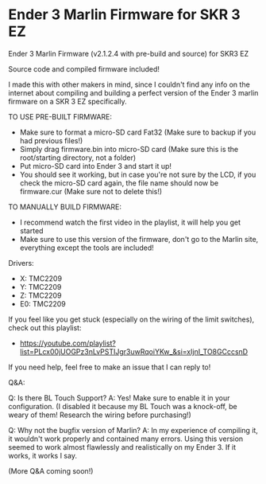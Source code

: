 # Ender 3 Marlin Firmware for SKR 3 EZ
Ender 3 Marlin Firmware (v2.1.2.4 with pre-build and source) for SKR3 EZ

Source code and compiled firmware included!

I made this with other makers in mind, since I couldn't find any info on the internet about compiling and building a perfect version of the Ender 3 marlin firmware on a SKR 3 EZ specifically. 

TO USE PRE-BUILT FIRMWARE:
 - Make sure to format a micro-SD card Fat32 (Make sure to backup if you had previous files!)
 - Simply drag firmware.bin into micro-SD card (Make sure this is the root/starting directory, not a folder)
 - Put micro-SD card into Ender 3 and start it up!
 - You should see it working, but in case you're not sure by the LCD, if you check the micro-SD card again, the file name should now be firmware.cur (Make sure not to delete this!)

TO MANUALLY BUILD FIRMWARE:
 - I recommend watch the first video in the playlist, it will help you get started
 - Make sure to use this version of the firmware, don't go to the Marlin site, everything except the tools are included!

Drivers:
 - X: TMC2209 
 - Y: TMC2209 
 - Z: TMC2209 
 - E0: TMC2209 

If you feel like you get stuck (especially on the wiring of the limit switches), check out this playlist:
 - https://youtube.com/playlist?list=PLcx00jUOGPz3nLvPSTIJgr3uwRqoiYKw_&si=xIjnI_TO8GCccsnD

If you need help, feel free to make an issue that I can reply to!

Q&A:

Q: Is there BL Touch Support?
A: Yes! Make sure to enable it in your configuration. (I disabled it because my BL Touch was a knock-off, be weary of them! Research the wiring before purchasing!)

Q: Why not the bugfix version of Marlin?
A: In my experience of compiling it, it wouldn't work properly and contained many errors. Using this version seemed to work almost flawlessly and realistically on my Ender 3. If it works, it works I say.  

(More Q&A coming soon!)
